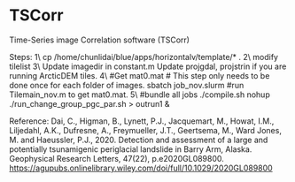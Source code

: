 # TSCorr
Time-Series image Correlation software (TSCorr)

Steps:
1\ cp /home/chunlidai/blue/apps/horizontalv/template/* .
2\ modify tilelist
3\ Update imagedir in constant.m
   Update projgdal, projstrin if you are running ArcticDEM tiles.
4\ #Get mat0.mat # This step only needs to be done once for each folder of images.
sbatch job_nov.slurm #run Tilemain_nov.m to get mat0.mat.
5\ #bundle all jobs
./compile.sh
nohup ./run_change_group_pgc_par.sh > outrun1 &



Reference:
Dai, C., Higman, B., Lynett, P.J., Jacquemart, M., Howat, I.M., Liljedahl, A.K., Dufresne, A., Freymueller, J.T., Geertsema, M., Ward Jones, M. and Haeussler, P.J., 2020. Detection and assessment of a large and potentially tsunamigenic periglacial landslide in Barry Arm, Alaska. Geophysical Research Letters, 47(22), p.e2020GL089800.
https://agupubs.onlinelibrary.wiley.com/doi/full/10.1029/2020GL089800 
